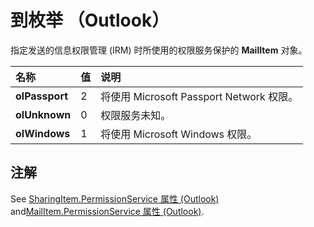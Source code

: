 
# 到枚举 （Outlook）

指定发送的信息权限管理 (IRM) 时所使用的权限服务保护的 **MailItem** 对象。



|**名称**|**值**|**说明**|
|:-----|:-----|:-----|
|**olPassport**|2|将使用 Microsoft Passport Network 权限。|
|**olUnknown**|0|权限服务未知。|
|**olWindows**|1|将使用 Microsoft Windows 权限。|

## 注解

See [SharingItem.PermissionService 属性 (Outlook)](ef50051d-420f-21db-af30-02a7d01896b6.md) and[MailItem.PermissionService 属性 (Outlook)](c999b215-f360-17b1-4915-45c3b525d3e5.md).

